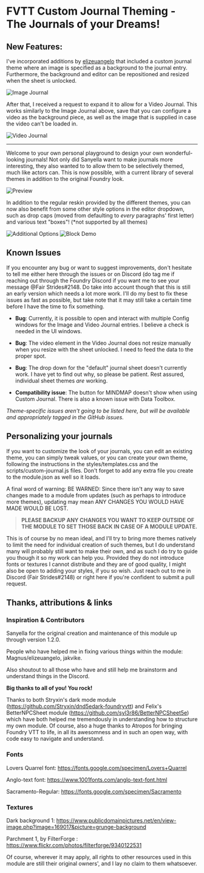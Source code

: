 # FVTT Custom Journal Theming - The Journals of your Dreams!

## New Features:

I've incorporated additions by [elizeuangelo](https://github.com/elizeuangelo/FVTT-Custom-Journal-Theming) that included a custom journal theme where an image is specified as a background to the journal entry. Furthermore, the background and editor can be repositioned and resized when the sheet is unlocked.

![Image Journal](https://github.com/Fair-Strides/FVTT-Custom-Journal-Theming/raw/v9-journals/custom-journal_image-journal.png)

After that, I received a request to expand it to allow for a Video Journal. This works similarly to the Image Journal above, save that you can configure a video as the background piece, as well as the image that is supplied in case the video can't be loaded in.

![Video Journal](https://github.com/Fair-Strides/FVTT-Custom-Journal-Theming/raw/v9-journals/custom-journal_video-journal.png)

***

Welcome to your own personal playground to design your own wonderful-looking journals! 
Not only did Sanyella want to make journals more interesting, they also wanted to to allow them
to be selectively themed, much like actors can. This is now possible, with a current 
library of several themes in addition to the original Foundry look.

![Preview](https://github.com/Fair-Strides/FVTT-Custom-Journal-Theming/raw/v9-journals/custom-journal.png)

In addition to the regular reskin provided by the different themes, you can now also benefit from some other style options in the editor dropdown, such as drop caps (moved from defaulting to *every* paragraphs' first letter) and various text "boxes"! (*not supported by all themes)

![Additional Options](https://github.com/Fair-Strides/FVTT-Custom-Journal-Theming/raw/v9-journals/custom-journal_more-options.png)
![Block Demo](https://github.com/Fair-Strides/FVTT-Custom-Journal-Theming/raw/v9-journals/custom-journal_block-demo.png)

## Known Issues

If you encounter any bug or want to suggest improvements, don't hesitate to tell me either 
here through the issues or on Discord (do tag me if reaching out through the Foundry Discord
if you want me to see your message @Fair Strides#2148. Do take into account though that this
is still an early version which needs a lot more work. I'll do my best to fix these issues
as fast as possible, but take note that it may still take a certain time before I have the
time to fix something.

- **Bug**: Currently, it is possible to open and interact with multiple Config windows for the
Image and Video Journal entries. I believe a check is needed in the UI windows.

- **Bug**: The video element in the Video Journal does not resize manually when you resize
with the sheet unlocked. I need to feed the data to the proper spot.

- **Bug**: The drop down for the "default" journal sheet doesn't currently work. I have yet to 
find out why, so please be patient. Rest assured, individual sheet themes *are* working.

- **Compatibility issue**: The button for MINDMAP doesn't show when using Custom Journal. There
is also a known issue with Data Toolbox.

*Theme-specific issues aren't going to be listed here, but will be available and appropriately 
tagged in the GitHub issues.*

## Personalizing your journals

If you want to customize the look of your journals, you can edit an existing theme,
you can simply tweak values, or you can create your own theme, following the instructions
in the styles/templates.css and the scripts/custom-journal.js files. Don't forget to add
any extra file you create to the module.json as well so it loads.

A final word of warning:
BE WARNED: Since there isn't any way to save changes made to a module from updates
(such as perhaps to introduce more themes), updating may mean ANY CHANGES YOU WOULD HAVE MADE WOULD BE LOST.

> **PLEASE BACKUP ANY CHANGES YOU WANT TO KEEP OUTSIDE OF THE MODULE TO SET THOSE BACK IN CASE OF A MODULE UPDATE.**

This is of course by no mean ideal, and I'll try to bring more themes natively to limit the 
need for individual creation of such themes, but I do understand many will probably still 
want to make their own, and as such I do try to guide you though it so my work can help you.
Provided they do not introduce fonts or textures I cannot distribute and they are of good quality,
I might also be open to adding your styles, if you so wish. Just reach out to me in Discord 
(Fair Strides#2148) or right here if you're confident to submit a pull request.

## Thanks, attributions & links

### Inspiration & Contributors

Sanyella for the original creation and maintenance of this module up through version 1.2.0.

People who have helped me in fixing various things within the module: Magnus/elizeuangelo, jakvike.

Also shoutout to all those who have and still help me brainstorm and understand things in the Discord.

**Big thanks to all of you! You rock!**

Thanks to both Stryxin's dark mode module (https://github.com/Stryxin/dnd5edark-foundryvtt)
and Felix's BetterNPCSheet module (https://github.com/syl3r86/BetterNPCSheet5e)
which have both helped me tremendously in understanding how to structure my own
module. Of course, also a huge thanks to Atropos for bringing Foundry VTT to life, in all its
awesomness and in such an open way, with code easy to navigate and understand.

### Fonts

Lovers Quarrel font: https://fonts.google.com/specimen/Lovers+Quarrel

Anglo-text font: https://www.1001fonts.com/anglo-text-font.html

Sacramento-Regular: https://fonts.google.com/specimen/Sacramento
  
### Textures

Dark background 1: https://www.publicdomainpictures.net/en/view-image.php?image=169017&picture=grunge-background
    
Parchment 1, by FilterForge : https://www.flickr.com/photos/filterforge/9340122531

Of course, wherever it may apply, all rights to other resources used in this module are still their original owners', and I lay no claim to them whatsoever. 
